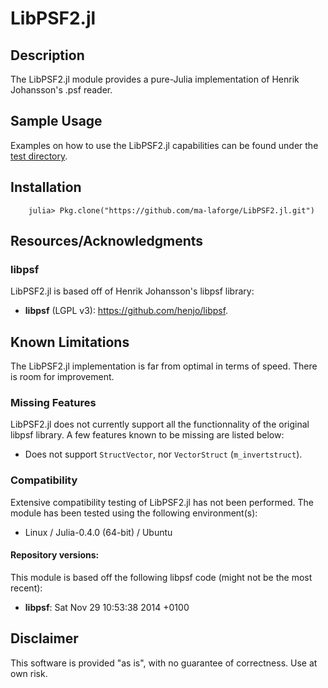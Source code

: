 # LibPSF2.jl

## Description

The LibPSF2.jl module provides a pure-Julia implementation of Henrik Johansson's .psf reader.

## Sample Usage

Examples on how to use the LibPSF2.jl capabilities can be found under the [test directory](test/).

<a name="Installation"></a>
## Installation

		julia> Pkg.clone("https://github.com/ma-laforge/LibPSF2.jl.git")

## Resources/Acknowledgments

### libpsf

LibPSF2.jl is based off of Henrik Johansson's libpsf library:

 - **libpsf** (LGPL v3): <https://github.com/henjo/libpsf>.

## Known Limitations

The LibPSF2.jl implementation is far from optimal in terms of speed.  There is room for improvement.

### Missing Features

LibPSF2.jl does not currently support all the functionnality of the original libpsf library.  A few features known to be missing are listed below:

 - Does not support `StructVector`, nor `VectorStruct` (`m_invertstruct`).

### Compatibility

Extensive compatibility testing of LibPSF2.jl has not been performed.  The module has been tested using the following environment(s):

 - Linux / Julia-0.4.0 (64-bit) / Ubuntu

#### Repository versions:

This module is based off the following libpsf code (might not be the most recent):

 - **libpsf**: Sat Nov 29 10:53:38 2014 +0100

## Disclaimer

This software is provided "as is", with no guarantee of correctness.  Use at own risk.
